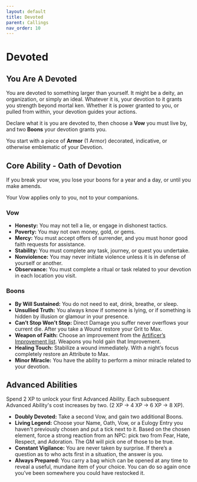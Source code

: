 ```yaml
---
layout: default
title: Devoted
parent: Callings
nav_order: 10
---
```


# Devoted

## You Are A Devoted

You are devoted to something larger than yourself. It might be a deity, an organization, or simply an ideal. Whatever it is, your devotion to it grants you strength beyond mortal ken. Whether it is power granted to you, or pulled from within, your devotion guides your actions.

Declare what it is you are devoted to, then choose a **Vow** you must live by, and two **Boons** your devotion grants you. 

You start with a piece of **Armor** (1 Armor) decorated, indicative, or otherwise emblematic of your Devotion.

## Core Ability - Oath of Devotion

If you break your vow, you lose your boons for a year and a day, or until you make amends.

Your Vow applies only to you, not to your companions.

### Vow

* **Honesty:** You may not tell a lie, or engage in dishonest tactics.
* **Poverty:** You may not own money, gold, or gems.
* **Mercy:** You must accept offers of surrender, and you must honor good faith requests for assistance.
* **Stability:** You must complete any task, journey, or quest you undertake.
* **Nonviolence:** You may never initiate violence unless it is in defense of yourself or another.
* **Observance:** You must complete a ritual or task related to your devotion in each location you visit.

### Boons

* **By Will Sustained:** You do not need to eat, drink, breathe, or sleep.
* **Unsullied Truth:** You always know if someone is lying, or if something is hidden by illusion or glamour in your presence.
* **Can’t Stop Won’t Stop:** Direct Damage you suffer never overflows your current die. After you take a Wound restore your Grit to Max.
* **Weapon of Faith:** Choose an improvement from the [Artificer’s Improvement list](#artificer-1). Weapons you hold gain that Improvement.
* **Healing Touch:** Stabilize a wound immediately. With a night’s focus completely restore an Attribute to Max. 
* **Minor Miracle:** You have the ability to perform a minor miracle related to your devotion.

## Advanced Abilities

Spend 2 XP to unlock your first Advanced Ability. Each subsequent Advanced Ability's cost increases by two. (2 XP → 4 XP → 6 XP → 8 XP).

* **Doubly Devoted:** Take a second Vow, and gain two additional Boons.
* **Living Legend:** Choose your Name, Oath, Vow, or a Eulogy Entry you haven't previously chosen and put a tick next to it. Based on the chosen element, force a strong reaction from an NPC: pick two from Fear, Hate, Respect, and Adoration. The GM will pick one of those to be true.
* **Constant Vigilance:** You are never taken by surprise. If there’s a question as to who acts first in a situation, the answer is you.
* **Always Prepared:** You carry a bag which can be opened at any time to reveal a useful, mundane item of your choice. You can do so again once you’ve been somewhere you could have restocked it.
